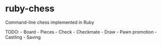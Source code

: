# ruby-chess
Command-line chess implemented in Ruby

TODO:
    - Board
    - Pieces
    - Check
    - Checkmate
    - Draw
    - Pawn promotion
    - Castling
    - Saving